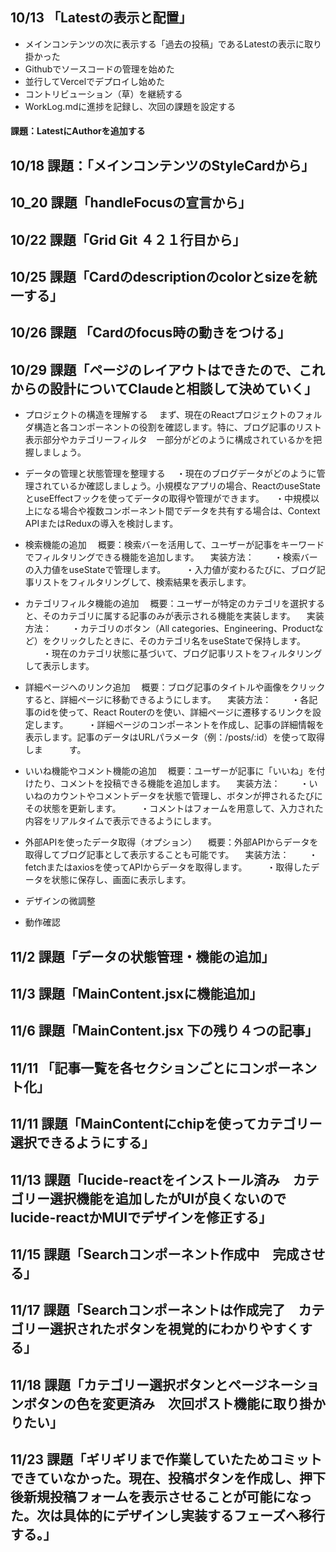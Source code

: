 ## 10/13 「Latestの表示と配置」
- メインコンテンツの次に表示する「過去の投稿」であるLatestの表示に取り掛かった
- Githubでソースコードの管理を始めた
- 並行してVercelでデプロイし始めた
- コントリビューション（草）を継続する
- WorkLog.mdに進捗を記録し、次回の課題を設定する
#### 課題：LatestにAuthorを追加する

## 10/18 課題：「メインコンテンツのStyleCardから」

## 10_20 課題「handleFocusの宣言から」

## 10/22 課題「Grid Git ４２１行目から」

## 10/25 課題「Cardのdescriptionのcolorとsizeを統一する」

## 10/26 課題 「Cardのfocus時の動きをつける」

## 10/29 課題「ページのレイアウトはできたので、これからの設計についてClaudeと相談して決めていく」

- プロジェクトの構造を理解する
　まず、現在のReactプロジェクトのフォルダ構造と各コンポーネントの役割を確認します。特に、ブログ記事のリスト表示部分やカテゴリーフィルタ　ー部分がどのように構成されているかを把握しましょう。

- データの管理と状態管理を整理する
　・現在のブログデータがどのように管理されているか確認しましょう。小規模なアプリの場合、ReactのuseStateとuseEffectフックを使ってデータの取得や管理ができます。
　・中規模以上になる場合や複数コンポーネント間でデータを共有する場合は、Context APIまたはReduxの導入を検討します。

- 検索機能の追加
　概要：検索バーを活用して、ユーザーが記事をキーワードでフィルタリングできる機能を追加します。
　実装方法：
　　・検索バーの入力値をuseStateで管理します。
　　・入力値が変わるたびに、ブログ記事リストをフィルタリングして、検索結果を表示します。

- カテゴリフィルタ機能の追加
　概要：ユーザーが特定のカテゴリを選択すると、そのカテゴリに属する記事のみが表示される機能を実装します。
　実装方法：
　　・カテゴリのボタン（All categories、Engineering、Productなど）をクリックしたときに、そのカテゴリ名をuseStateで保持します。
　　・現在のカテゴリ状態に基づいて、ブログ記事リストをフィルタリングして表示します。

- 詳細ページへのリンク追加
　概要：ブログ記事のタイトルや画像をクリックすると、詳細ページに移動できるようにします。
　実装方法：
　　・各記事のidを使って、React Routerの<Link>を使い、詳細ページに遷移するリンクを設定します。
　　・詳細ページのコンポーネントを作成し、記事の詳細情報を表示します。記事のデータはURLパラメータ（例：/posts/:id）を使って取得しま　　　す。

- いいね機能やコメント機能の追加
　概要：ユーザーが記事に「いいね」を付けたり、コメントを投稿できる機能を追加します。
　実装方法：
　　・いいねのカウントやコメントデータを状態で管理し、ボタンが押されるたびにその状態を更新します。
　　・コメントはフォームを用意して、入力された内容をリアルタイムで表示できるようにします。

- 外部APIを使ったデータ取得（オプション）
　概要：外部APIからデータを取得してブログ記事として表示することも可能です。
　実装方法：
　　・fetchまたはaxiosを使ってAPIからデータを取得します。
　　・取得したデータを状態に保存し、画面に表示します。

- デザインの微調整

- 動作確認

## 11/2 課題「データの状態管理・機能の追加」
## 11/3 課題「MainContent.jsxに機能追加」

## 11/6 課題「MainContent.jsx 下の残り４つの記事」

## 11/11 「記事一覧を各セクションごとにコンポーネント化」

## 11/11 課題「MainContentにchipを使ってカテゴリー選択できるようにする」

## 11/13 課題「lucide-reactをインストール済み　カテゴリー選択機能を追加したがUIが良くないのでlucide-reactかMUIでデザインを修正する」

## 11/15 課題「Searchコンポーネント作成中　完成させる」

## 11/17 課題「Searchコンポーネントは作成完了　カテゴリー選択されたボタンを視覚的にわかりやすくする」

## 11/18 課題「カテゴリー選択ボタンとページネーションボタンの色を変更済み　次回ポスト機能に取り掛かりたい」

## 11/23 課題「ギリギリまで作業していたためコミットできていなかった。現在、投稿ボタンを作成し、押下後新規投稿フォームを表示させることが可能になった。次は具体的にデザインし実装するフェーズへ移行する。」